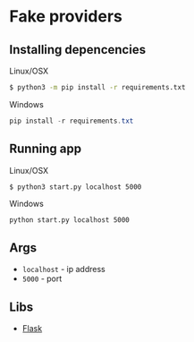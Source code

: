 # Fake providers

## Installing depencencies
Linux/OSX
```bash
$ python3 -m pip install -r requirements.txt
```

Windows
```powershell
pip install -r requirements.txt
```

## Running app
Linux/OSX
```bash
$ python3 start.py localhost 5000 
```

Windows
```
python start.py localhost 5000 
```

## Args

* `localhost` - ip address
* `5000` - port

## Libs

* [Flask](https://github.com/pallets/flask)